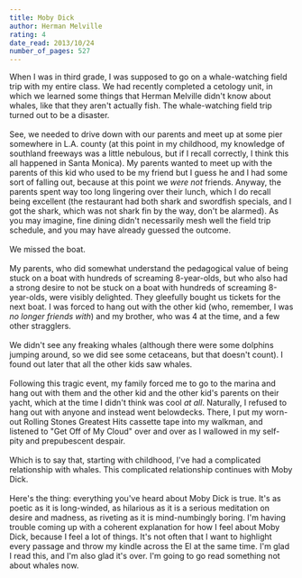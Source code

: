 ```yaml
---
title: Moby Dick
author: Herman Melville
rating: 4
date_read: 2013/10/24
number_of_pages: 527
---
```


When I was in third grade, I was supposed to go on a whale-watching field trip with my entire class. We had recently completed a cetology unit, in which we learned some things that Herman Melville didn't know about whales, like that they aren't actually fish. The whale-watching field trip turned out to be a disaster.<br/><br/>See, we needed to drive down with our parents and meet up at some pier somewhere in L.A. county (at this point in my childhood, my knowledge of southland freeways was a little nebulous, but if I recall correctly, I think this all happened in Santa Monica). My parents wanted to meet up with the parents of this kid who used to be my friend but I guess he and I had some sort of falling out, because at this point we <i>were not</i> friends. Anyway, the parents spent way too long lingering over their lunch, which I do recall being excellent (the restaurant had both shark and swordfish specials, and I got the shark, which was not shark fin by the way, don't be alarmed). As you may imagine, fine dining didn't necessarily mesh well the field trip schedule, and you may have already guessed the outcome.<br/><br/>We missed the boat.<br/><br/>My parents, who did somewhat understand the pedagogical value of being stuck on a boat with hundreds of screaming 8-year-olds, but who also had a strong desire to not be stuck on a boat with hundreds of screaming 8-year-olds, were visibly delighted. They gleefully bought us tickets for the next boat. I was forced to hang out with the other kid (who, remember, I was <i>no longer friends with</i>) and my brother, who was 4 at the time, and a few other stragglers.<br/><br/>We didn't see any freaking whales (although there were some dolphins jumping around, so we did see some cetaceans, but that doesn't count). I found out later that all the other kids saw whales.<br/><br/>Following this tragic event, my family forced me to go to the marina and hang out with them and the other kid and the other kid's parents on their yacht, which at the time I didn't think was cool <i>at all</i>. Naturally, I refused to hang out with anyone and instead went belowdecks. There, I put my worn-out Rolling Stones Greatest Hits cassette tape into my walkman, and listened to "Get Off of My Cloud" over and over as I wallowed in my self-pity and prepubescent despair.<br/><br/>Which is to say that, starting with childhood, I've had a complicated relationship with whales. This complicated relationship continues with Moby Dick.<br/><br/>Here's the thing: everything you've heard about Moby Dick is true. It's as poetic as it is long-winded, as hilarious as it is a serious meditation on desire and madness, as riveting as it is mind-numbingly boring. I'm having trouble coming up with a coherent explanation for how I feel about Moby Dick, because I feel a lot of things. It's not often that I want to highlight every passage and throw my kindle across the El at the same time. I'm glad I read this, and I'm also glad it's over. I'm going to go read something not about whales now. 